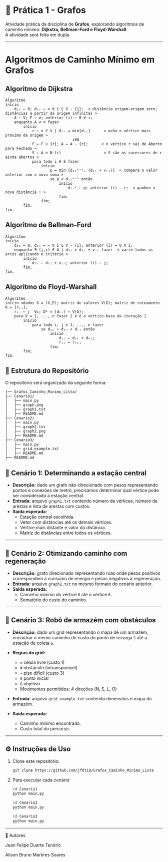 # 📌 Prática 1 - Grafos

Atividade prática da disciplina de **Grafos**, explorando algoritmos de caminho mínimo: **Dijkstra, Bellman-Ford e Floyd-Warshall**.  
A atividade será feita em dupla.

---
# Algoritmos de Caminho Mínimo em Grafos


## Algoritmo de Dijkstra

```
Algoritmo
início
    d₁₁ ← 0; d₁ᵢ ← ∞ ∀ i ∈ V - {1};  < distância origem-origem zero; distâncias a partir da origem infinitas >
    A ← V; F ← ∅; anterior (i) ← 0 ∀ i;
    enquanto A ≠ ∅ fazer
        início
            r ← v ∈ V | d₁ᵣ = min[d₁ⱼ]      < acha o vértice mais próximo da origem >
                              i∈A
            F ← F ∪ {r}; A ← A - {r};      < o vértice r sai de Aberto para Fechado >
            S ← A ∩ N⁺(r)                   < S são os sucessores de r ainda abertos >
            para todo i ∈ S fazer
                início
                    p ← min [d₁ᵢᵏ⁻¹, (d₁ᵣ + vᵣᵢ)]  < compara o valor anterior com a nova soma >
                    se p < d₁ᵢᵏ⁻¹ então
                        início
                            d₁ᵢᵏ ← p; anterior (i) ← r;  < ganhou a nova distância ! >
                        fim;
                fim;
        fim;
fim.

```

## Algoritmo de Bellman-Ford

```
Algoritmo
início
    d₁₁ ← 0; d₁ᵢ ← ∞ ∀ i ∈ V - {1}; anterior (i) ← 0 ∀ i;
    enquanto ∃ (j,i) ∈ A | d₁ᵢ > d₁ⱼ + vⱼᵢ fazer  < varre todos os arcos aplicando o critério >
        início
            d₁ᵢ ← d₁ⱼ + vⱼᵢ; anterior (i) ← j;
        fim;
fim.
```
## Algoritmo de Floyd-Warshall

```
Algoritmo
início <dados G = (V,E); matriz de valores V(G); matriz de roteamento R = [rᵢⱼ];
    rᵢⱼ ← j  ∀i; D⁰ = [dᵢⱼ] ← V(G);
    para k = 1, ..., n fazer [ k é o vértice-base da iteração ]
        início
            para todo i, j = 1, ..., n fazer
                se dᵢₖ + dₖⱼ < dᵢⱼ então
                    início
                        dᵢⱼ ← dᵢₖ + dₖⱼ;
                        rᵢⱼ ← rᵢₖ;
                    fim;
        fim;
fim.
```

## 📂 Estrutura do Repositório

O repositório será organizado da seguinte forma:



```text
|── Grafos_Caminho_Minimo_Lista/
├── Cenario1/
│   ├── main.py
│   ├── graph.png
│   ├── graph1.txt
│   ├── README.md
├── Cenario2/
│   ├── main.py
│   ├── graph2.txt 
│   ├── graph2.png
│   ├── README.md
├── Cenario3/
│   ├── main.py
│   ├── grid_example.txt
│   ├── README.md
├── README.md
```

## 📘 Cenário 1: Determinando a estação central

- **Descrição:** dado um grafo não-direcionado com pesos representando pontos e conexões de metrô, precisamos determinar qual vértice pode ser considerado a estação central.  
- **Entrada:** arquivo `graph1.txt` contendo número de vértices, número de arestas e lista de arestas com custos.  
- **Saída esperada:**  
  - Estação central escolhida.  
  - Vetor com distâncias até os demais vértices.  
  - Vértice mais distante e valor da distância.  
  - Matriz de distâncias entre todos os vértices.  

---

## 📘 Cenário 2: Otimizando caminho com regeneração

- **Descrição:** grafo direcionado representando ruas onde pesos positivos correspondem a consumo de energia e pesos negativos à regeneração.  
- **Entrada:** arquivo `graph2.txt` no mesmo formato do cenário anterior.  
- **Saída esperada:**  
  - Caminho mínimo do vértice `0` até o vértice `6`.  
  - Somatório do custo do caminho.  

---

## 📘 Cenário 3: Robô de armazém com obstáculos

- **Descrição:** dado um grid representando o mapa de um armazém, encontrar o menor caminho de custo do ponto de recarga `S` até a estação de coleta `G`.  
- **Regras do grid:**  
  - `=` célula livre (custo 1)  
  - `#` obstáculo (intransponível)  
  - `~` piso difícil (custo 3)  
  - `S` ponto inicial  
  - `G` objetivo  
  - Movimentos permitidos: 4 direções (N, S, L, O)  

- **Entrada:** arquivo `grid_example.txt` contendo dimensões e mapa do armazém.  
- **Saída esperada:**  
  - Caminho mínimo encontrado.  
  - Custo total do percurso.  

---

## ⚙️ Instruções de Uso

1. Clone este repositório:  
   ```bash
   git clone https://github.com/jfdt10/Grafos_Caminho_Minimo_Lista

2. Para executar cada cenário:
   ```bash
   cd Cenario1
   python main.py
   ```

   ```bash
   cd Cenario2
   python main.py
   ```

   ```bash
   cd Cenario3
   python main.py
   ```

-----------------------------------------

👥 Autores

Jean Felipe Duarte Tenório

Alison Bruno Martires Soares

